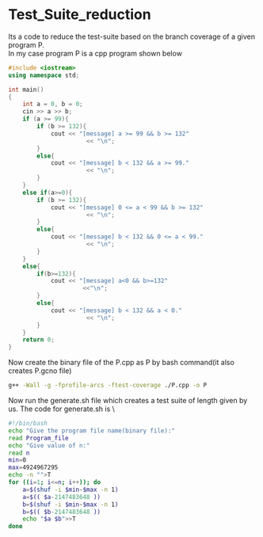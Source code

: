 # Test_Suite_reduction
Its a code to reduce the test-suite based on the branch coverage of a given program P.\
In my case program P is a cpp program shown below
```cpp
#include <iostream>
using namespace std;

int main()
{
    int a = 0, b = 0;
    cin >> a >> b;
    if (a >= 99){
        if (b >= 132){
            cout << "[message] a >= 99 && b >= 132"
                      << "\n";
        }
        else{
            cout << "[message] b < 132 && a >= 99."
                      << "\n";
        }
    }
    else if(a>=0){
        if (b >= 132){
            cout << "[message] 0 <= a < 99 && b >= 132"
                      << "\n";
        }
        else{
            cout << "[message] b < 132 && 0 <= a < 99."
                      << "\n";
        }
    }
    else{
        if(b>=132){
            cout << "[message] a<0 && b>=132"
                     <<"\n";
        }
        else{
            cout << "[message] b < 132 && a < 0."
                      << "\n";
        }
    }
    return 0;
}
```
Now create the binary file of the P.cpp as P by bash command(it also creates P.gcno file)
```bash
g++ -Wall -g -fprofile-arcs -ftest-coverage ./P.cpp -o P
```
Now run the generate.sh file which creates a test suite of length given by us. The code for generate.sh is \
```bash
#!/bin/bash
echo "Give the program file name(binary file):"
read Program_file
echo "Give value of n:"
read n
min=0
max=4924967295
echo -n "">T
for ((i=1; i<=n; i++)); do
    a=$(shuf -i $min-$max -n 1)
    a=$(( $a-2147483648 ))
    b=$(shuf -i $min-$max -n 1)
    b=$(( $b-2147483648 ))
    echo "$a $b">>T
done
```
